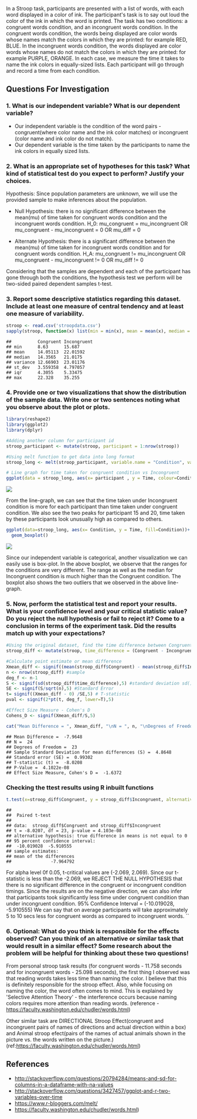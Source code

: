 In a Stroop task, participants are presented with a list of words, with each word displayed in a color of ink. The participant's task is to say out loud the color of the ink in which the word is printed. The task has two conditions: a congruent words condition, and an incongruent words condition. In the congruent words condition, the words being displayed are color words whose names match the colors in which they are printed: for example RED, BLUE. In the incongruent words condition, the words displayed are color words whose names do not match the colors in which they are printed: for example PURPLE, ORANGE. In each case, we measure the time it takes to name the ink colors in equally-sized lists. Each participant will go through and record a time from each condition.

Questions For Investigation
---------------------------

### 1. What is our independent variable? What is our dependent variable?

-   Our independent variable is the condition of the word pairs - congruent(where color name and the ink color matches) or incongruent (color name and ink color do not match).
-   Our dependent variable is the time taken by the participants to name the ink colors in equally sized lists.

### 2. What is an appropriate set of hypotheses for this task? What kind of statistical test do you expect to perform? Justify your choices.

Hypothesis: Since population parameters are unknown, we will use the provided sample to make inferences about the population.

-   Null Hypothesis: there is no significant difference between the mean(mu) of time taken for congruent words condition and the incongruent words condition. H\_0: mu\_congruent = mu\_incongruent OR mu\_congruent - mu\_incongruent = 0 OR mu\_diff = 0

-   Alternate Hypothesis: there is a significant difference between the mean(mu) of time taken for incongruent words condition and for congruent words condition. H\_A: mu\_congruent != mu\_incongruent OR mu\_congruent - mu\_incongruent != 0 OR mu\_diff != 0

Considering that the samples are dependent and each of the participant has gone through both the conditions, the hypothesis test we perform will be two-sided paired dependent samples t-test.

### 3. Report some descriptive statistics regarding this dataset. Include at least one measure of central tendency and at least one measure of variability.

``` r
stroop <- read.csv('stroopdata.csv')
sapply(stroop, function(x) list(min = min(x), mean = mean(x), median = median(x), variance = var(x), st_dev =sd(x), iqr = IQR(x), max=max(x)))
```

    ##          Congruent Incongruent
    ## min      8.63      15.687     
    ## mean     14.05113  22.01592   
    ## median   14.3565   21.0175    
    ## variance 12.66903  23.01176   
    ## st_dev   3.559358  4.797057   
    ## iqr      4.3055    5.33475    
    ## max      22.328    35.255

### 4. Provide one or two visualizations that show the distribution of the sample data. Write one or two sentences noting what you observe about the plot or plots.

``` r
library(reshape2)
library(ggplot2)
library(dplyr)

#Adding another column for participant id 
stroop_participant <- mutate(stroop, participant = 1:nrow(stroop))

#Using melt function to get data into long format
stroop_long <- melt(stroop_participant, variable.name = "Condition", value.name = "Time", id.vars = c('participant'))

# Line graph for time taken for congruent condition vs Incongruent
ggplot(data = stroop_long, aes(x= participant , y = Time, colour=Condition))+geom_line()
```

![](Project_Stroop_files/figure-markdown_github/unnamed-chunk-2-1.png)

From the line-graph, we can see that the time taken under Incongruent condition is more for each participant than time taken under congruent condition. We also see the two peaks for participant 15 and 20, time taken by these participants look unusually high as compared to others.

``` r
ggplot(data=stroop_long, aes(x= Condition, y = Time, fill=Condition))+ 
  geom_boxplot()
```

![](Project_Stroop_files/figure-markdown_github/unnamed-chunk-3-1.png)

Since our independent variable is categorical, another visualization we can easily use is box-plot. In the above boxplot, we observe that the ranges for the conditions are very different. The range as well as the median for Incongruent condition is much higher than the Congruent condition. The boxplot also shows the two outliers that we observed in the above line-graph.

### 5. Now, perform the statistical test and report your results. What is your confidence level and your critical statistic value? Do you reject the null hypothesis or fail to reject it? Come to a conclusion in terms of the experiment task. Did the results match up with your expectations?

``` r
#Using the original dataset, find the time difference between Congruent and Incongruent for each participant
stroop_diff <- mutate(stroop, time_difference = (Congruent - Incongruent))

#Calculate point estimate or mean difference 
Xmean_diff <- signif((mean(stroop_diff$Congruent) - mean(stroop_diff$Incongruent)), 5)
n <- nrow(stroop_diff) #sample
deg_f <- n-1
S <- signif(sd(stroop_diff$time_difference),5) #standard deviation sd() uses n-1
SE <- signif(S/sqrt(n),5) #Standard Error
t= signif((Xmean_diff - 0) /SE,5) # T-statistic
pval <- signif(2*pt(t, deg_f, lower=T),5)

#Effect Size Measure - Cohen's D
Cohens_D <- signif(Xmean_diff/S,5)
```

``` r
cat("Mean Difference = ", Xmean_diff, "\nN = ", n, "\nDegrees of Freedom = ", deg_f, "\nSample Standard Deviation for mean differences (S) = ", S, "\nStandard error (SE) = ", SE, "\nT-statistic (t) = ", t, "\nP-Value = ", pval, "\nEffect Size Measure, Cohen's D = ", Cohens_D)
```

    ## Mean Difference =  -7.9648 
    ## N =  24 
    ## Degrees of Freedom =  23 
    ## Sample Standard Deviation for mean differences (S) =  4.8648 
    ## Standard error (SE) =  0.99302 
    ## T-statistic (t) =  -8.0208 
    ## P-Value =  4.1022e-08 
    ## Effect Size Measure, Cohen's D =  -1.6372

### Checking the ttest results using R inbuilt functions

``` r
t.test(x=stroop_diff$Congruent, y = stroop_diff$Incongruent, alternative = 'two.sided', paired = T)
```

    ## 
    ##  Paired t-test
    ## 
    ## data:  stroop_diff$Congruent and stroop_diff$Incongruent
    ## t = -8.0207, df = 23, p-value = 4.103e-08
    ## alternative hypothesis: true difference in means is not equal to 0
    ## 95 percent confidence interval:
    ##  -10.019028  -5.910555
    ## sample estimates:
    ## mean of the differences 
    ##               -7.964792

For alpha level 0f 0.05, t-critical values are (-2.069, 2.069). Since our t-statistic is less than the -2.069, we REJECT THE NULL HYPOTHESIS that there is no significant difference in the congruent or incongruent condition timings. Since the results are on the negative direction, we can also infer that participants took significantly less time under congruent condition than under incongruent condition. 95% Confidence Interval = (-10.019028, -5.910555) We can say that on average participants will take approximately 5 to 10 secs less for congruent words as compared to incongruent words. \`\`

### 6. Optional: What do you think is responsible for the effects observed? Can you think of an alternative or similar task that would result in a similar effect? Some research about the problem will be helpful for thinking about these two questions!

From personal stroop task results (for congruent words - 11.758 seconds and for incongruent words - 25.098 seconds), the first thing I observed was that reading words takes less time than naming the color. I believe that this is definitely responsible for the stroop effect. Also, while focusing on naming the color, the word often comes to mind. This is explained by 'Selective Attention Theory' - the interference occurs because naming colors requires more attention than reading words. (reference - <https://faculty.washington.edu/chudler/words.html>)

Other similar task are DIRECTIONAL Stroop Effect(congruent and incongruent pairs of names of directions and actual direction within a box) and Animal stroop efect(pairs of the names of actual animals shown in the picture vs. the words written on the picture.) (ref:<https://faculty.washington.edu/chudler/words.html>)

References
----------

-   <http://stackoverflow.com/questions/20794284/means-and-sd-for-columns-in-a-dataframe-with-na-values>
-   <http://stackoverflow.com/questions/3427457/ggplot-and-r-two-variables-over-time>
-   <https://www.r-bloggers.com/melt/>
-   <https://faculty.washington.edu/chudler/words.html>)
